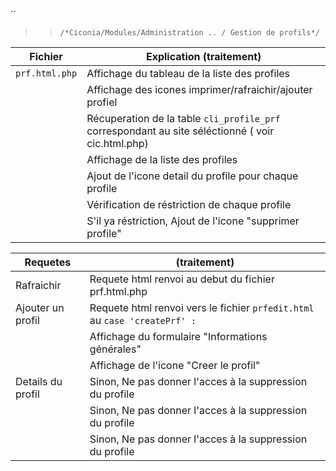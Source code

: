 
 ``
   >> ``/*Ciconia/Modules/Administration .. / Gestion de profils*/``
  
|Fichier         | Explication (traitement)                                                                               |
|----------------| ------------------------------                                                                         |
|`prf.html.php`  | Affichage du tableau de la liste des profiles  |
|                | Affichage des icones imprimer/rafraichir/ajouter profiel |
|                | Récuperation de la table `cli_profile_prf` correspondant au site séléctionné ( voir cic.html.php) |
|                | Affichage de la liste des profiles |
|                | Ajout de l'icone detail du profile pour chaque profile                                     |
|                | Vérification de réstriction de chaque profile                                              |
|                | S'il ya réstriction, Ajout de l'icone "supprimer profile"                                  |


|Requetes            |  (traitement)                                                                              |
|----------------    | ------------------------------                                                             |
|  Rafraichir        | Requete html renvoi au debut du fichier prf.html.php                                       |
|  Ajouter un profil | Requete html renvoi vers le fichier `prfedit.html` au `case 'createPrf' :`                 |
|                    | Affichage du formulaire "Informations générales"                                           |
|                    | Affichage de l'icone "Creer le profil"                                           |
| Details du profil  | Sinon, Ne pas donner l'acces à la suppression du profile                                   |
|                    | Sinon, Ne pas donner l'acces à la suppression du profile                                   |
|                    | Sinon, Ne pas donner l'acces à la suppression du profile                                   |
